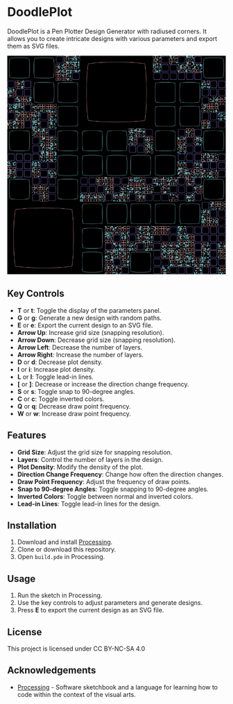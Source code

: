 # DoodlePlot

DoodlePlot is a Pen Plotter Design Generator with radiused corners. It allows you to create intricate designs with various parameters and export them as SVG files.

![Example](ex-build.png)

## Key Controls

- **T** or **t**: Toggle the display of the parameters panel.
- **G** or **g**: Generate a new design with random paths.
- **E** or **e**: Export the current design to an SVG file.
- **Arrow Up**: Increase grid size (snapping resolution).
- **Arrow Down**: Decrease grid size (snapping resolution).
- **Arrow Left**: Decrease the number of layers.
- **Arrow Right**: Increase the number of layers.
- **D** or **d**: Decrease plot density.
- **I** or **i**: Increase plot density.
- **L** or **l**: Toggle lead-in lines.
- **[** or **]**: Decrease or increase the direction change frequency.
- **S** or **s**: Toggle snap to 90-degree angles.
- **C** or **c**: Toggle inverted colors.
- **Q** or **q**: Decrease draw point frequency.
- **W** or **w**: Increase draw point frequency.

## Features

- **Grid Size**: Adjust the grid size for snapping resolution.
- **Layers**: Control the number of layers in the design.
- **Plot Density**: Modify the density of the plot.
- **Direction Change Frequency**: Change how often the direction changes.
- **Draw Point Frequency**: Adjust the frequency of draw points.
- **Snap to 90-degree Angles**: Toggle snapping to 90-degree angles.
- **Inverted Colors**: Toggle between normal and inverted colors.
- **Lead-in Lines**: Toggle lead-in lines for the design.

## Installation

1. Download and install [Processing](https://processing.org/download/).
2. Clone or download this repository.
3. Open `build.pde` in Processing.

## Usage

1. Run the sketch in Processing.
2. Use the key controls to adjust parameters and generate designs.
3. Press **E** to export the current design as an SVG file.

## License

This project is licensed under CC BY-NC-SA 4.0 

## Acknowledgements

- [Processing](https://processing.org/) - Software sketchbook and a language for learning how to code within the context of the visual arts.
